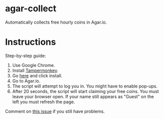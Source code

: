 # agar-collect
Automatically collects free hourly coins in Agar.io.

# Instructions
Step-by-step guide:

1. Use Google Chrome.
2. Install [Tampermonkey](https://chrome.google.com/webstore/detail/tampermonkey/dhdgffkkebhmkfjojejmpbldmpobfkfo).
3. Go [here](https://raw.githubusercontent.com/gnomesley/agar-collect/master/collect.user.js) and click install.
4. Go to Agar.io.
5. The script will attempt to log you in. You might have to enable pop-ups.
6. After 20 seconds, the script will start claiming your free coins. You must leave your browser open. If your name still appears as "Guest" on the left you must refresh the page.

Comment on [this issue](https://github.com/gnomesley/agar-collect/issues/2) if you still have problems.
